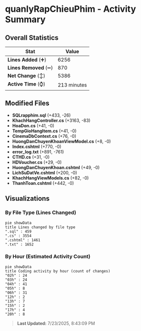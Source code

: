 # quanlyRapChieuPhim - Activity Summary 

## Overall Statistics

| Stat                   | Value                                                             |
| ---------------------- | ----------------------------------------------------------------- |
| **Lines Added** (➕)   | 6256                                          |
| **Lines Removed** (➖) | 870                                        |
| **Net Change** (↕)    | 5386                |
| **Active Time** (⌚)   | 213 minutes |


## Modified Files
- **SQLrapphim.sql** (+433, -26)
- **KhachHangController.cs** (+3163, -83)
- **HoaDon.cs** (+41, -0)
- **TempGioHangItem.cs** (+41, -0)
- **CinemaDbContext.cs** (+76, -0)
- **HuongDanChuyenKhoanViewModel.cs** (+8, -0)
- **Index.cshtml** (+770, -0)
- **error_log.txt** (+891, -761)
- **CTHD.cs** (+31, -0)
- **HDVoucher.cs** (+29, -0)
- **HuongDanChuyenKhoan.cshtml** (+49, -0)
- **LichSuDatVe.cshtml** (+200, -0)
- **KhachHangViewModels.cs** (+82, -0)
- **ThanhToan.cshtml** (+442, -0)

## Visualizations

### By File Type (Lines Changed)

```mermaid
pie showData
title Lines changed by file type
".sql" : 459
".cs" : 3554
".cshtml" : 1461
".txt" : 1652
```

### By Hour (Estimated Activity Count)

```mermaid
pie showData
title Coding activity by hour (count of changes)
"02h" : 24
"03h" : 24
"04h" : 41
"05h" : 8
"06h" : 31
"12h" : 2
"13h" : 7
"15h" : 2
"17h" : 4
"20h" : 8
```


> **Last Updated:** 7/23/2025, 8:43:09 PM